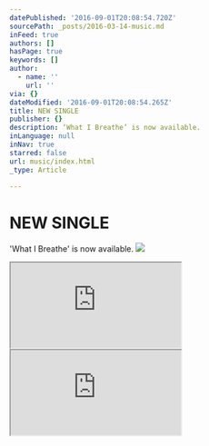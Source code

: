 ```yaml
---
datePublished: '2016-09-01T20:08:54.720Z'
sourcePath: _posts/2016-03-14-music.md
inFeed: true
authors: []
hasPage: true
keywords: []
author:
  - name: ''
    url: ''
via: {}
dateModified: '2016-09-01T20:08:54.265Z'
title: NEW SINGLE
publisher: {}
description: ‘What I Breathe’ is now available.
inLanguage: null
inNav: true
starred: false
url: music/index.html
_type: Article

---
```

# NEW SINGLE

'What I Breathe' is now available.
![](https://the-grid-user-content.s3-us-west-2.amazonaws.com/1ee42de7-fb56-446f-9e3b-72bd1a5bb68e.png)

<iframe src="https://the-grid.github.io/ed-userhtml/?g=eJwlzbEOwiAQANBfuVziWjBhwtLZ2Q7OBa5CAtIcEOzfm-gPvDfHnbdMUNuZyOCIvgV9lfICgeIrNA1KyuNzQ6jsDIbWjqqFGGNMZ-mtW5pcyYKyJS_4oZ55JXVnhfBzbWFPbFAibCmVsfeUqmOi9zKLf718AXMwLRY" style=""></iframe>

<iframe src="https://the-grid.github.io/ed-userhtml/?g=eJxVkLFuhDAMhl8lQup4F8pVDEAYKnXoUlVdOjuJIREJQY5PlD594Zjq7ZP125_-zg8EEUXmLaAqdCKL1IiyFau37BrxXJZPrXDoR8c7VeXy0xYik1GFY15yI6WG2RqIy9WkKN-iRmvRfgbYkCQTmEm9VGVdlbe6qmX2v6gC0IhSjyYFNTxGBj9PB9Y3XRlz5oLPrAYIGSUQr4kmlSOEcGznvADhzIrpjnI3QogBc-47EI5wOPV2O0rjHefkM17_iT4-yNUBX_xFEwI7LPrvncW7eD1Z6E18HXnxcRzoJPSdPBvr_wB2-G3D" style=""></iframe>
